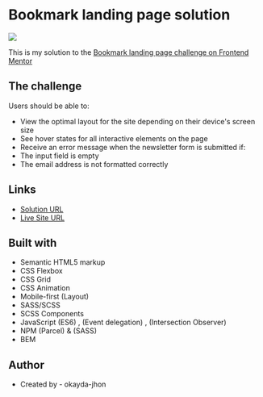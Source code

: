 # Bookmark landing page solution

![](./screenshot.png)

This is my solution to the [Bookmark landing page challenge on Frontend Mentor](https://www.frontendmentor.io/challenges/bookmark-landing-page-5d0b588a9edda32581d29158)

## The challenge

Users should be able to:

- View the optimal layout for the site depending on their device's screen size
- See hover states for all interactive elements on the page
- Receive an error message when the newsletter form is submitted if:
- The input field is empty
- The email address is not formatted correctly

## Links

- [Solution URL](https://your-solution-url.com)
- [Live Site URL](https://your-live-site-url.com)

## Built with

- Semantic HTML5 markup
- CSS Flexbox
- CSS Grid
- CSS Animation
- Mobile-first (Layout)
- SASS/SCSS
- SCSS Components
- JavaScript (ES6) , (Event delegation) , (Intersection Observer)
- NPM (Parcel) & (SASS)
- BEM

## Author

- Created by - okayda-jhon
